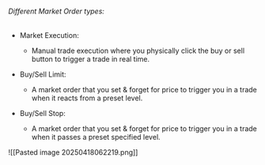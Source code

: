 ###### Different Market Order types: 


- Market Execution:
	- Manual trade execution where you physically click the buy or sell button to trigger a trade in real time.

- Buy/Sell Limit:
	- A market order that you set & forget for price to trigger you in a trade when it reacts from a preset level.

- Buy/Sell Stop:
	- A market order that you set & forget for price to trigger you in a trade when it passes a preset specified level.

![[Pasted image 20250418062219.png]]